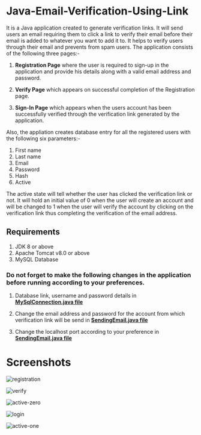 # Java-Email-Verification-Using-Link
It is a Java application created to generate verification links. It will send users an email requiring them to click a link to verify their email before their email is added to whatever you want to add it to. It helps to verify users through their email and prevents from spam users. The application consists of the following three pages:-
1) **Registration Page** where the user is required to sign-up in the application and provide his details along with a valid email address and password.

2) **Verify Page** which appears on successful completion of the Registration page.

3) **Sign-In Page** which appears when the users account has been successfully verified through the verification link generated by the application.

Also, the appliation creates database entry for all the registered users with the following six parameters:-
1. First name
2. Last name
3. Email
4. Password
5. Hash
6. Active

The active state will tell whether the user has clicked the verification link or not. It will hold an initial value of 0 when the user will create an account and will be changed to 1 when the user will verify the account by clicking on the verification link thus completing the verification of the email address.

## Requirements
1. JDK 8 or above
2. Apache Tomcat v8.0 or above
3. MySQL Database

### Do not forget to make the following changes in the application before running according to your preferences.
1. Database link, username and password details in [**MySqlConnection.java file**](/src/com/emailverfication/MySqlConnection.java)

2. Change the email address and password for the account from which verification link will be send in [**SendingEmail.java file**](/src/com/emailverfication/SendingEmail.java)

3. Change the localhost port according to your preference in [**SendingEmail.java file**](/src/com/emailverfication/SendingEmail.java)

# Screenshots
![registration](https://user-images.githubusercontent.com/32307505/46758368-49f4e580-ccea-11e8-9c51-c5bf2e5a3ce9.jpg)



![verify](https://user-images.githubusercontent.com/32307505/46758382-524d2080-ccea-11e8-8937-573fb190c64e.jpg)



![active-zero](https://user-images.githubusercontent.com/32307505/46758395-5ed17900-ccea-11e8-95dd-2a8196605103.jpg)



![login](https://user-images.githubusercontent.com/32307505/46758391-55e0a780-ccea-11e8-9028-cf4c0d9d8fee.jpg)



![active-one](https://user-images.githubusercontent.com/32307505/46758423-68f37780-ccea-11e8-983b-ceb739b6d883.jpg)

